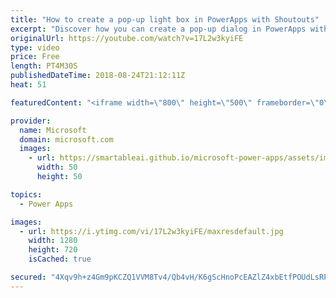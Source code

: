 ```yaml
---
title: "How to create a pop-up light box in PowerApps with Shoutouts"
excerpt: "Discover how you can create a pop-up dialog in PowerApps with the Shoutouts sample app. The Shoutouts app encourages coworkers to share job-related compliments and sends automatic email notifications to recipients’ managers.   Learn more: https://web.powerapps.com/home?sampleapp_preview=shoutouts"
originalUrl: https://youtube.com/watch?v=17L2w3kyiFE
type: video
price: Free
length: PT4M30S
publishedDateTime: 2018-08-24T21:12:11Z
heat: 51

featuredContent: "<iframe width=\"800\" height=\"500\" frameborder=\"0\" src=\"https://www.youtube.com/embed/17L2w3kyiFE\" allow=\"accelerometer; autoplay; encrypted-media; gyroscope; picture-in-picture\" allowfullscreen></iframe>"

provider:
  name: Microsoft
  domain: microsoft.com
  images:
    - url: https://smartableai.github.io/microsoft-power-apps/assets/images/organizations/microsoft.com-50x50.jpg
      width: 50
      height: 50

topics:
  - Power Apps

images:
  - url: https://i.ytimg.com/vi/17L2w3kyiFE/maxresdefault.jpg
    width: 1280
    height: 720
    isCached: true

secured: "4Xqv9h+z4Gm9pKCZQ1VVM8Tv4/Qb4vH/K6gScHnoPcEAZlZ4xbEtfPOUdLsRPs6EfhlOXtwNGO5A+Lddu1AFU+7MQnJkHPqSNrn/T5wFSghnKzKdMHmYTIRTRP6otzefqSMEGi5haMyKlSV39n47iLP27Pw0TnK9V6RUlk+hCYdWtFIiMbJqtqNSNe9ZitSmvJ/dOY0rYX010iVlPb62YKUl7pg+U9t/OQxYPu1YrhsHH0LR6wyoxgVO6oBP3e6rk2h6hpmla1HS8XQQFtp2m/+AeSEvoIU9hS2TTxIR1WJaPItX6RMw4OjdRC82UBolFo+oLUK0sle1iIIUfEXb7HQjZKRYQIU0e3dwq/63raHlfcZBy2zpUgSZLtAFAgTaHGBPmvwKYKBmyWFQJ1f6ux8F2c+oFmR/QEld2X6CVt4=;a0v7zEz17LqpC8QaZOBEaw=="
---
```


